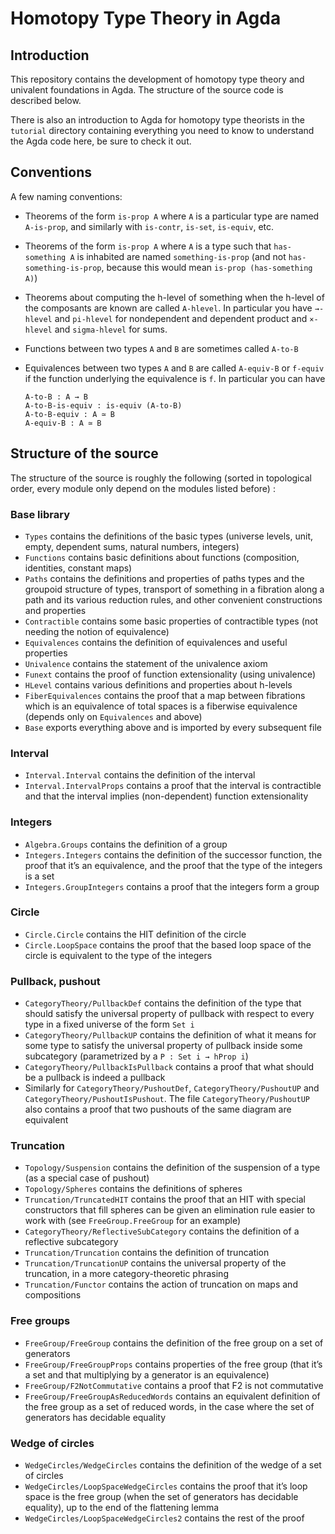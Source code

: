 Homotopy Type Theory in Agda
============================

Introduction
------------

This repository contains the development of homotopy type theory and univalent foundations in Agda.
The structure of the source code is described below.

There is also an introduction to Agda for homotopy type theorists in the `tutorial` directory
containing everything you need to know to understand the Agda code here, be sure to check it out.

Conventions
-----------

A few naming conventions:

- Theorems of the form `is-prop A` where `A` is a particular type are named `A-is-prop`, and
  similarly with `is-contr`, `is-set`, `is-equiv`, etc.
- Theorems of the form `is-prop A` where `A` is a type such that `has-something A` is inhabited are
  named `something-is-prop` (and not `has-something-is-prop`, because this would mean `is-prop
  (has-something A)`)
- Theorems about computing the h-level of something when the h-level of the composants are known are
  called `A-hlevel`. In particular you have `→-hlevel` and `pi-hlevel` for nondependent and
  dependent product and `×-hlevel` and `sigma-hlevel` for sums.
- Functions between two types `A` and `B` are sometimes called `A-to-B`
- Equivalences between two types `A` and `B` are called `A-equiv-B` or `f-equiv` if the function
  underlying the equivalence is `f`. In particular you can have

      A-to-B : A → B
      A-to-B-is-equiv : is-equiv (A-to-B)
      A-to-B-equiv : A ≃ B
      A-equiv-B : A ≃ B

Structure of the source
-----------------------

The structure of the source is roughly the following (sorted in topological order, every module only
depend on the modules listed before) :

### Base library

- `Types` contains the definitions of the basic types (universe levels, unit, empty, dependent sums,
  natural numbers, integers)
- `Functions` contains basic definitions about functions (composition, identities, constant maps)
- `Paths` contains the definitions and properties of paths types and the groupoid structure of
  types, transport of something in a fibration along a path and its various reduction rules, and
  other convenient constructions and properties
- `Contractible` contains some basic properties of contractible types (not needing the notion of
  equivalence)
- `Equivalences` contains the definition of equivalences and useful properties
- `Univalence` contains the statement of the univalence axiom
- `Funext` contains the proof of function extensionality (using univalence)
- `HLevel` contains various definitions and properties about h-levels
- `FiberEquivalences` contains the proof that a map between fibrations which is an equivalence of
  total spaces is a fiberwise equivalence (depends only on `Equivalences` and above)
- `Base` exports everything above and is imported by every subsequent file

### Interval

- `Interval.Interval` contains the definition of the interval
- `Interval.IntervalProps` contains a proof that the interval is contractible and that the interval
  implies (non-dependent) function extensionality

### Integers

- `Algebra.Groups` contains the definition of a group
- `Integers.Integers` contains the definition of the successor function, the proof that it’s an
  equivalence, and the proof that the type of the integers is a set
- `Integers.GroupIntegers` contains a proof that the integers form a group

### Circle

- `Circle.Circle` contains the HIT definition of the circle
- `Circle.LoopSpace` contains the proof that the based loop space of the circle is equivalent to the
  type of the integers

### Pullback, pushout

- `CategoryTheory/PullbackDef` contains the definition of the type that should satisfy the universal
  property of pullback with respect to every type in a fixed universe of the form `Set i`
- `CategoryTheory/PullbackUP` contains the definition of what it means for some type to satisfy the
  universal property of pullback inside some subcategory (parametrized by a `P : Set i → hProp i`)
- `CategoryTheory/PullbackIsPullback` contains a proof that what should be a pullback is indeed a
  pullback
- Similarly for `CategoryTheory/PushoutDef`, `CategoryTheory/PushoutUP` and
  `CategoryTheory/PushoutIsPushout`. The file `CategoryTheory/PushoutUP` also contains a proof that
  two pushouts of the same diagram are equivalent

### Truncation

- `Topology/Suspension` contains the definition of the suspension of a type (as a special case of
  pushout)
- `Topology/Spheres` contains the definitions of spheres
- `Truncation/TruncatedHIT` contains the proof that an HIT with special constructors that fill
  spheres can be given an elimination rule easier to work with (see `FreeGroup.FreeGroup` for an
  example)
- `CategoryTheory/ReflectiveSubCategory` contains the definition of a reflective subcategory
- `Truncation/Truncation` contains the definition of truncation
- `Truncation/TruncationUP` contains the universal property of the truncation, in a more
  category-theoretic phrasing
- `Truncation/Functor` contains the action of truncation on maps and compositions

### Free groups

- `FreeGroup/FreeGroup` contains the definition of the free group on a set of generators
- `FreeGroup/FreeGroupProps` contains properties of the free group (that it’s a set and that
  multiplying by a generator is an equivalence)
- `FreeGroup/F2NotCommutative` contains a proof that F2 is not commutative
- `FreeGroup/FreeGroupAsReducedWords` contains an equivalent definition of the free group as a set
  of reduced words, in the case where the set of generators has decidable equality

### Wedge of circles

- `WedgeCircles/WedgeCircles` contains the definition of the wedge of a set of circles
- `WedgeCircles/LoopSpaceWedgeCircles` contains the proof that it’s loop space is the free group
  (when the set of generators has decidable equality), up to the end of the flattening lemma
- `WedgeCircles/LoopSpaceWedgeCircles2` contains the rest of the proof
